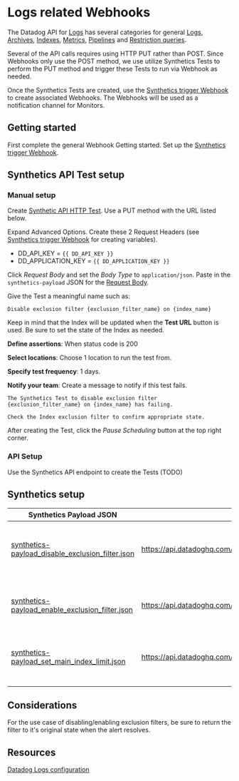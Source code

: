 # Logs related Webhooks
The Datadog API for [Logs](https://docs.datadoghq.com/logs/) has several categories for general [Logs](https://docs.datadoghq.com/api/latest/logs/), [Archives](https://docs.datadoghq.com/api/latest/logs-archives/), [Indexes](https://docs.datadoghq.com/api/latest/logs-indexes/), [Metrics](https://docs.datadoghq.com/api/latest/logs-metrics/), [Pipelines](https://docs.datadoghq.com/api/latest/logs-pipelines/) and [Restriction queries](https://docs.datadoghq.com/api/latest/logs-restriction-queries/).

Several of the API calls requires using HTTP PUT rather than POST. Since Webhooks only use the POST method, we use utilize Synthetics Tests to perform the PUT method and trigger these Tests to run via Webhook as needed.

Once the Synthetics Tests are created, use the [Synthetics trigger Webhook](/webhooks/Synthetics) to create associated Webhooks. The Webhooks will be used as a notification channel for Monitors.

## Getting started
First complete the general Webhook Getting started.
Set up the [Synthetics trigger Webhook](/webhooks/Synthetics).

## Synthetics API Test setup

### Manual setup
Create [Synthetic API HTTP Test](https://docs.datadoghq.com/synthetics/api_tests/http_tests). Use a PUT method with the URL listed below.

Expand Advanced Options. Create these 2 Request Headers (see [Synthetics trigger Webhook](/webhooks/Synthetics) for creating variables).
 - DD_API_KEY = `{{ DD_API_KEY }}`
 - DD_APPLICATION_KEY = `{{ DD_APPLICATION_KEY }}`

 Click *Request Body* and set the *Body Type* to `application/json`. Paste in the `synthetics-payload` JSON for the [Request Body](https://docs.datadoghq.com/synthetics/api_tests/http_tests/?tab=requestbody).

 Give the Test a meaningful name such as:
 ```
 Disable exclusion filter {exclusion_filter_name} on {index_name}
 ```

 Keep in mind that the Index will be updated when the **Test URL** button is used. Be sure to set the state of the Index as needed.

 **Define assertions**: When status code is 200

 **Select locations**: Choose 1 location to run the test from.

 **Specify test frequency**: 1 days.

 **Notify your team**: Create a message to notify if this test fails.
 ```
 The Synthetics Test to disable exclusion filter {exclusion_filter_name} on {index_name} has failing.

Check the Index exclusion filter to confirm appropriate state.
```

 After creating the Test, click the *Pause Scheduling* button at the top right corner.

### API Setup
Use the Synthetics API endpoint to create the Tests (TODO)

## Synthetics setup
| Synthetics Payload JSON                          | URL                                                               | Description                                                       |
|--------------------------------------------------|-------------------------------------------------------------------|-------------------------------------------------------------------|
| [synthetics-payload_disable_exclusion_filter.json](/webhooks/Logs/synthetics-payload_disable_exclusion_filter.json) | https://api.datadoghq.com/api/v1/logs/config/indexes/{index_name} | Disable an exclusion filter for Debug logs on a given index_name  |
| [synthetics-payload_enable_exclusion_filter.json](/webhooks/Logs/synthetics-payload_enable_exclusion_filter.json)  | https://api.datadoghq.com/api/v1/logs/config/indexes/{index_name} | Enable an exclusion filter for Debug logs on a given index_name   |
| [synthetics-payload_set_main_index_limit.json](/webhooks/Logs/synthetics-payload_set_main_index_limit.json)     | https://api.datadoghq.com/api/v1/logs/config/indexes/main         | Set a [daily quota](https://docs.datadoghq.com/logs/log_configuration/indexes#set-daily-quota) on the default "main" index                     |
|                                                  |                                                                   |                                                                   |
|                                                  |                                                                   |                                                                   |

## Considerations
For the use case of disabling/enabling exclusion filters, be sure to return the filter to it's original state when the alert resolves.

## Resources
[Datadog Logs configuration](https://docs.datadoghq.com/logs/log_configuration/)
